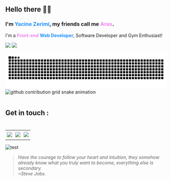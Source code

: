 ## Hello there 🌌👋

### I'm <strong style="color:#1E90FF">Yacine Zerimi</strong>, my friends call me <strong style="color:violet;">Arax</strong>.
<div> I'm a <strong style="color:violet;">Front-end</strong> <strong style="color:#1E90FF">Web Developer</strong>, Software Developer and Gym Enthusiast!</div>

![](https://readmestats.onrender.com/bio?name=Yacine__Zerimi&skills=Front-End--Web__Developer--Software__Developer--Gym__Enthusiast&nick=Arrrax1&theme=dark#gh-dark-mode-only)
![](https://readmestats.onrender.com/bio?name=Yacine__Zerimi&skills=Front-End--Web__Developer--Software__Developer--Gym__Enthusiast&nick=Arrrax1&theme=dark#gh-light-mode-only)

![github contribution grid snake animation](https://raw.githubusercontent.com/HaidarEzio/HaidarEzio/output/github-contribution-grid-snake-dark.svg#gh-dark-mode-only)![github contribution grid snake animation](https://raw.githubusercontent.com/Arrrax1/Arrrax1/output/github-contribution-grid-snake.svg#gh-light-mode-only)

<div style="display: flex; justify-content: center;border:none;flex-direction:column;gap:10px">
  <h2>Get in touch :</h2>
  <table>
    <tr style="border:none;">
      <td style="border:none;padding:5px"><a href="https://www.linkedin.com/in/yacinezerimi" target="_blank"><img src="https://img.shields.io/badge/LinkedIn-Yacine%20Zerimi-014F86" /></a></td>
      <td style="border:none;padding:5px"><a href="https://www.instagram.com/yacinezerimi" target="_blank"><img src="https://img.shields.io/badge/instagram-yacinezerimi-cd486b" /></a></td>
      <td style="border:none;padding:5px"><a href="https://www.facebook.com/yacine.zerimi.1" target="_blank"><img src="https://img.shields.io/badge/facebook-yacine.zerimi.1-1E90FF" /></a></td>
    </tr>
  </table>
</div>

<img src="" alt="test">

<!-- remember to make the api call to daily uotes -->
> *Have the courage to follow your heart and intuition, they somehow already know what you truly want to become, everything else is secondary.* <br>
> *~Steve Jobs.*

<!--
**Arrrax1/Arrrax1** is a ✨ _special_ ✨ repository because its `README.md` (this file) appears on your GitHub profile.

Here are some ideas to get you started:

- 🔭 I’m currently working on ...
- 🌱 I’m currently learning ...
- 👯 I’m looking to collaborate on ...
- 🤔 I’m looking for help with ...
- 💬 Ask me about ...
- 📫 How to reach me: ...
- 😄 Pronouns: ...
- ⚡ Fun fact: ...
-->
